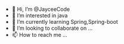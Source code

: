 - 👋 Hi, I’m @JayceeCode
- 👀 I’m interested in java
- 🌱 I’m currently learning Spring,Spring-boot
- 💞️ I’m looking to collaborate on ...
- 📫 How to reach me ...

<!---
JayceeCode/JayceeCode is a ✨ special ✨ repository because its `README.md` (this file) appears on your GitHub profile.
You can click the Preview link to take a look at your changes.
--->
